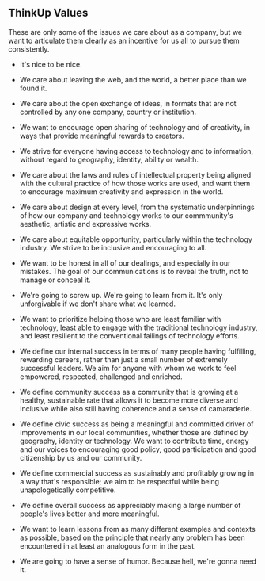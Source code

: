 ## ThinkUp Values

These are only some of the issues we care about as a company, but we want to articulate them clearly as an incentive for us all to pursue them consistently.

* It's nice to be nice.

* We care about leaving the web, and the world, a better place than we found it.

* We care about the open exchange of ideas, in formats that are not controlled by any one company, country or institution.

* We want to encourage open sharing of technology and of creativity, in ways that provide meaningful rewards to creators.

* We strive for everyone having access to technology and to information, without regard to geography, identity, ability or wealth.

* We care about the laws and rules of intellectual property being aligned with the cultural practice of how those works are used, and want them to encourage maximum creativity and expression in the world.

* We care about design at every level, from the systematic underpinnings of how our company and technology works to our commmunity's aesthetic, artistic and expressive works.

* We care about equitable opportunity, particularly within the technology industry. We strive to be inclusive and encouraging to all.

* We want to be honest in all of our dealings, and especially in our mistakes. The goal of our communications is to reveal the truth, not to manage or conceal it.

* We're going to screw up. We're going to learn from it. It's only unforgivable if we don't share what we learned.

* We want to prioritize helping those who are least familiar with technology, least able to engage with the traditional technology industry, and least resilient to the conventional failings of technology efforts.

* We define our internal success in terms of many people having fulfilling, rewarding careers, rather than just a small number of extremely successful leaders. We aim for anyone with whom we work to feel empowered, respected, challenged and enriched.

* We define community success as a community that is growing at a healthy, sustainable rate that allows it to become more diverse and inclusive while also still having coherence and a sense of camaraderie.

* We define civic success as being a meaningful and committed driver of improvements in our local communities, whether those are defined by geography, identity or technology. We want to contribute time, energy and our voices to encouraging good policy, good participation and good citizenship by us and our community.

* We define commercial success as sustainably and profitably growing in a way that's responsible; we aim to be respectful while being unapologetically competitive.

* We define overall success as appreciably making a large number of people's lives better and more meaningful.

* We want to learn lessons from as many different examples and contexts as possible, based on the principle that nearly any problem has been encountered in at least an analogous form in the past.

* We are going to have a sense of humor. Because hell, we're gonna need it.
